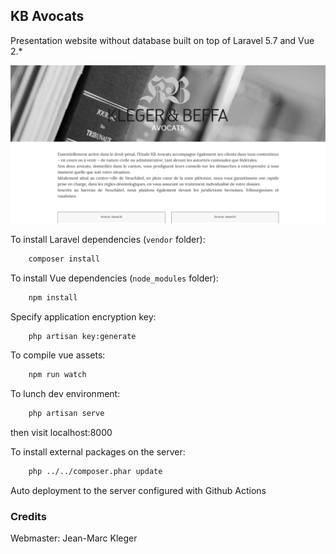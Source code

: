 ## KB Avocats

Presentation website without database built on top of Laravel 5.7 and Vue 2.*

![Homepage KB Avocats](public/images/homepage.jpg)

To install Laravel dependencies (`vendor` folder):
```bash
	composer install
```

To install Vue dependencies (`node_modules` folder):
```bash
	npm install
```

Specify application encryption key:
```bash
	php artisan key:generate
```

To compile vue assets:
```bash
	npm run watch
```

To lunch dev environment:
```bash
	php artisan serve
```

then visit localhost:8000

To install external packages on the server:
```bash
	php ../../composer.phar update
```

Auto deployment to the server configured with Github Actions

### Credits
Webmaster: Jean-Marc Kleger